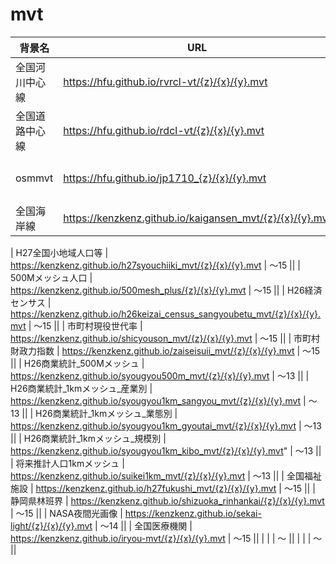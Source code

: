# mvt

| 背景名 | URL | zoom | |
----|----|----|---- 
| 全国河川中心線 | https://hfu.github.io/rvrcl-vt/{z}/{x}/{y}.mvt | 〜14 |fuさん|
| 全国道路中心線 | https://hfu.github.io/rdcl-vt/{z}/{x}/{y}.mvt | 〜14 |fuさん|
| osmmvt | https://hfu.github.io/jp1710_{z}/{x}/{y}.mvt | 〜14 |fuさん|
| 全国海岸線 | https://kenzkenz.github.io/kaigansen_mvt/{z}/{x}/{y}.mvt | 〜14 ||
<!--
| H17全国小地域人口等 | https://mtile.pref.miyazaki.lg.jp/tile/mvt/kokucyou/h17/{z}/{x}/{y}.mvt | 〜15 ||
| H22全国小地域人口等 | https://mtile.pref.miyazaki.lg.jp/tile/mvt/kokucyou/h22/{z}/{x}/{y}.mvt | 〜15 ||
-->
| H27全国小地域人口等 | https://kenzkenz.github.io/h27syouchiiki_mvt/{z}/{x}/{y}.mvt | 〜15 ||
| 500Mメッシュ人口 | https://kenzkenz.github.io/500mesh_plus/{z}/{x}/{y}.mvt | 〜15 ||
| H26経済センサス | https://kenzkenz.github.io/h26keizai_census_sangyoubetu_mvt/{z}/{x}/{y}.mvt | 〜15 ||
| 市町村現役世代率 | https://kenzkenz.github.io/shicyouson_mvt/{z}/{x}/{y}.mvt | 〜15 ||
| 市町村財政力指数 | https://kenzkenz.github.io/zaiseisuii_mvt/{z}/{x}/{y}.mvt | 〜15 ||
| H26商業統計_500Mメッシュ | https://kenzkenz.github.io/syougyou500m_mvt/{z}/{x}/{y}.mvt | 〜13 ||
| H26商業統計_1kmメッシュ_産業別 | https://kenzkenz.github.io/syougyou1km_sangyou_mvt/{z}/{x}/{y}.mvt | 〜13 ||
| H26商業統計_1kmメッシュ_業態別 | https://kenzkenz.github.io/syougyou1km_gyoutai_mvt/{z}/{x}/{y}.mvt | 〜13 ||
| H26商業統計_1kmメッシュ_規模別 | https://kenzkenz.github.io/syougyou1km_kibo_mvt/{z}/{x}/{y}.mvt" | 〜13 ||
| 将来推計人口1kmメッシュ | https://kenzkenz.github.io/suikei1km_mvt/{z}/{x}/{y}.mvt | 〜13 ||
| 全国福祉施設 | https://kenzkenz.github.io/h27fukushi_mvt/{z}/{x}/{y}.mvt | 〜15 ||
| 静岡県林班界 | https://kenzkenz.github.io/shizuoka_rinhankai/{z}/{x}/{y}.mvt | 〜15 ||
| NASA夜間光画像 | https://kenzkenz.github.io/sekai-light/{z}/{x}/{y}.mvt | 〜14 ||
| 全国医療機関 | https://kenzkenz.github.io/iryou-mvt/{z}/{x}/{y}.mvt | 〜15 ||
|  |  | 〜 ||
|  |  | 〜 ||
